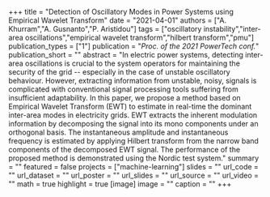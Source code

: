 +++
title = "Detection of Oscillatory Modes in Power Systems using Empirical Wavelet Transform"
date = "2021-04-01"
authors = ["A. Khurram","A. Gusnanto","P. Aristidou"]
tags = ["oscillatory instability","inter-area oscillations","empirical wavelet transform","hilbert transform","pmu"]
publication_types = ["1"]
publication = "_Proc. of the 2021 PowerTech conf._"
publication_short = ""
abstract = "In electric power systems, detecting inter-area oscillations is crucial to the system operators for maintaining the security of the grid -- especially in the case of unstable oscillatory behaviour. However, extracting information from unstable, noisy, signals is complicated with conventional signal processing tools suffering from insufficient adaptability. In this paper, we propose a method based on Empirical Wavelet Transform (EWT) to estimate in real-time the dominant inter-area modes in electricity grids. EWT extracts the inherent modulation information by decomposing the signal into its mono components under an orthogonal basis. The instantaneous amplitude and instantaneous frequency is estimated by applying Hilbert transform from the narrow band components of the decomposed EWT signal. The performance of the proposed method is demonstrated using the Nordic test system."
summary = ""
featured = false
projects = ["machine-learning"]
slides = ""
url_code = ""
url_dataset = ""
url_poster = ""
url_slides = ""
url_source = ""
url_video = ""
math = true
highlight = true
[image]
image = ""
caption = ""
+++

